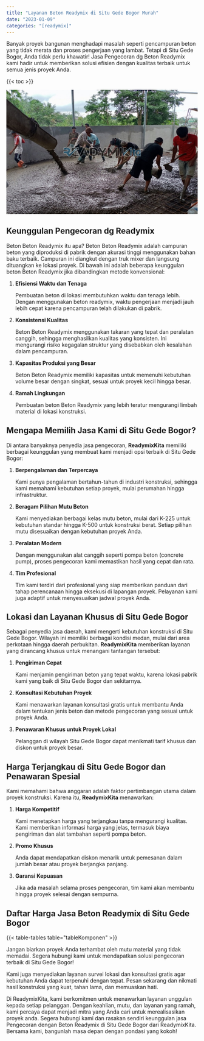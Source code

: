 ```yaml
---
title: "Layanan Beton Readymix di Situ Gede Bogor Murah"
date: "2023-01-09"
categories: "[readymix]"
---
```


Banyak proyek bangunan menghadapi masalah seperti pencampuran beton yang tidak merata dan proses pengerjaan yang lambat. Tetapi di Situ Gede Bogor, Anda tidak perlu khawatir! Jasa Pengecoran dg Beton Readymix kami hadir untuk memberikan solusi efisien dengan kualitas terbaik untuk semua jenis proyek Anda.

{{< toc >}}

![Layanan Beton Readymix di Situ Gede Bogor Murah](/images/readymix/cor-readymix-07.jpg)

## Keunggulan Pengecoran dg Readymix

Beton Beton Readymix itu apa? Beton Beton Readymix adalah campuran beton yang diproduksi di pabrik dengan akurasi tinggi menggunakan bahan baku terbaik. Campuran ini diangkut dengan truk mixer dan langsung dituangkan ke lokasi proyek. Di bawah ini adalah beberapa keunggulan beton Beton Readymix jika dibandingkan metode konvensional:

1. **Efisiensi Waktu dan Tenaga**

   Pembuatan beton di lokasi membutuhkan waktu dan tenaga lebih. Dengan menggunakan beton readymix, waktu pengerjaan menjadi jauh lebih cepat karena pencampuran telah dilakukan di pabrik.

2. **Konsistensi Kualitas**

   Beton Beton Readymix menggunakan takaran yang tepat dan peralatan canggih, sehingga menghasilkan kualitas yang konsisten. Ini mengurangi risiko kegagalan struktur yang disebabkan oleh kesalahan dalam pencampuran.

3. **Kapasitas Produksi yang Besar**

   Beton Beton Readymix memiliki kapasitas untuk memenuhi kebutuhan volume besar dengan singkat, sesuai untuk proyek kecil hingga besar.

4. **Ramah Lingkungan**

   Pembuatan beton Beton Readymix yang lebih teratur mengurangi limbah material di lokasi konstruksi.

## Mengapa Memilih Jasa Kami di Situ Gede Bogor?

Di antara banyaknya penyedia jasa pengecoran, **ReadymixKita** memiliki berbagai keunggulan yang membuat kami menjadi opsi terbaik di Situ Gede Bogor:

1. **Berpengalaman dan Terpercaya**

   Kami punya pengalaman bertahun-tahun di industri konstruksi, sehingga kami memahami kebutuhan setiap proyek, mulai perumahan hingga infrastruktur.

2. **Beragam Pilihan Mutu Beton**

   Kami menyediakan berbagai kelas mutu beton, mulai dari K-225 untuk kebutuhan standar hingga K-500 untuk konstruksi berat. Setiap pilihan mutu disesuaikan dengan kebutuhan proyek Anda.

3. **Peralatan Modern**

   Dengan menggunakan alat canggih seperti pompa beton (concrete pump), proses pengecoran kami memastikan hasil yang cepat dan rata.

4. **Tim Profesional**

   Tim kami terdiri dari profesional yang siap memberikan panduan dari tahap perencanaan hingga eksekusi di lapangan proyek. Pelayanan kami juga adaptif untuk menyesuaikan jadwal proyek Anda.

## Lokasi dan Layanan Khusus di Situ Gede Bogor

Sebagai penyedia jasa daerah, kami mengerti kebutuhan konstruksi di Situ Gede Bogor. Wilayah ini memiliki berbagai kondisi medan, mulai dari area perkotaan hingga daerah perbukitan. **ReadymixKita** memberikan layanan yang dirancang khusus untuk menangani tantangan tersebut:

1. **Pengiriman Cepat**

   Kami menjamin pengiriman beton yang tepat waktu, karena lokasi pabrik kami yang baik di Situ Gede Bogor dan sekitarnya.

2. **Konsultasi Kebutuhan Proyek**

   Kami menawarkan layanan konsultasi gratis untuk membantu Anda dalam tentukan jenis beton dan metode pengecoran yang sesuai untuk proyek Anda.

3. **Penawaran Khusus untuk Proyek Lokal**

   Pelanggan di wilayah Situ Gede Bogor dapat menikmati tarif khusus dan diskon untuk proyek besar.

## Harga Terjangkau di Situ Gede Bogor dan Penawaran Spesial

Kami memahami bahwa anggaran adalah faktor pertimbangan utama dalam proyek konstruksi. Karena itu, **ReadymixKita** menawarkan:

1. **Harga Kompetitif**

   Kami menetapkan harga yang terjangkau tanpa mengurangi kualitas. Kami memberikan informasi harga yang jelas, termasuk biaya pengiriman dan alat tambahan seperti pompa beton.

2. **Promo Khusus**

   Anda dapat mendapatkan diskon menarik untuk pemesanan dalam jumlah besar atau proyek berjangka panjang.

3. **Garansi Kepuasan**

   Jika ada masalah selama proses pengecoran, tim kami akan membantu hingga proyek selesai dengan sempurna.

## Daftar Harga Jasa Beton Readymix di Situ Gede Bogor

{{< table-tables table="tableKomponen" >}}

Jangan biarkan proyek Anda terhambat oleh mutu material yang tidak memadai. Segera hubungi kami untuk mendapatkan solusi pengecoran terbaik di Situ Gede Bogor!

Kami juga menyediakan layanan survei lokasi dan konsultasi gratis agar kebutuhan Anda dapat terpenuhi dengan tepat. Pesan sekarang dan nikmati hasil konstruksi yang kuat, tahan lama, dan memuaskan hati.

Di ReadymixKita, kami berkomitmen untuk menawarkan layanan unggulan kepada setiap pelanggan. Dengan keahlian, mutu, dan layanan yang ramah, kami percaya dapat menjadi mitra yang Anda cari untuk merealisasikan proyek anda. Segera hubungi kami dan rasakan sendiri keunggulan jasa Pengecoran dengan Beton Readymix di Situ Gede Bogor dari ReadymixKita. Bersama kami, bangunlah masa depan dengan pondasi yang kokoh!